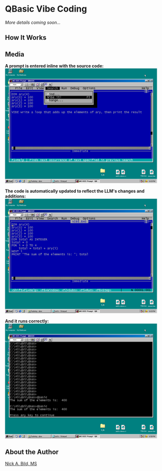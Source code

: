 # QBasic Vibe Coding

*More details coming soon...*

## How It Works

## Media

**A prompt is entered inline with the source code:**
![](https://raw.githubusercontent.com/nickbild/vibe_qbasic/refs/heads/main/media/demo1.png)

**The code is automatically updated to reflect the LLM's changes and additions:**
![](https://raw.githubusercontent.com/nickbild/vibe_qbasic/refs/heads/main/media/demo2.png)

**And it runs correctly:**
![](https://raw.githubusercontent.com/nickbild/vibe_qbasic/refs/heads/main/media/demo3.png)

## About the Author

[Nick A. Bild, MS](https://nickbild79.firebaseapp.com/#!/)
